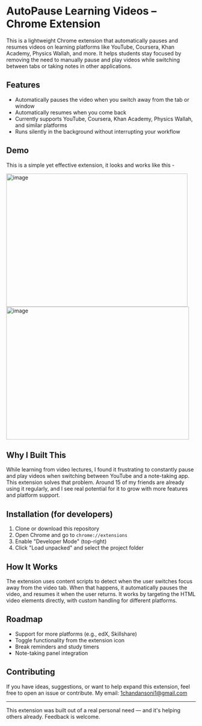 # AutoPause Learning Videos – Chrome Extension

This is a lightweight Chrome extension that automatically pauses and resumes videos on learning platforms like YouTube, Coursera, Khan Academy, Physics Wallah, and more. It helps students stay focused by removing the need to manually pause and play videos while switching between tabs or taking notes in other applications.

## Features

- Automatically pauses the video when you switch away from the tab or window
- Automatically resumes when you come back
- Currently supports YouTube, Coursera, Khan Academy, Physics Wallah, and similar platforms
- Runs silently in the background without interrupting your workflow

## Demo
This is a simple yet effective extension, it looks and works like this - 


<img width="482" height="354" alt="image" src="https://github.com/user-attachments/assets/4f42cf46-301c-4376-b6c8-50501cb9a242" />
<img width="486" height="353" alt="image" src="https://github.com/user-attachments/assets/1953518e-bb94-4011-9bbd-12a3b45300ed" />



## Why I Built This

While learning from video lectures, I found it frustrating to constantly pause and play videos when switching between YouTube and a note-taking app. This extension solves that problem. Around 15 of my friends are already using it regularly, and I see real potential for it to grow with more features and platform support.

## Installation (for developers)

1. Clone or download this repository
2. Open Chrome and go to `chrome://extensions`
3. Enable "Developer Mode" (top-right)
4. Click "Load unpacked" and select the project folder

## How It Works

The extension uses content scripts to detect when the user switches focus away from the video tab. When that happens, it automatically pauses the video, and resumes it when the user returns. It works by targeting the HTML video elements directly, with custom handling for different platforms.

## Roadmap

- Support for more platforms (e.g., edX, Skillshare)
- Toggle functionality from the extension icon
- Break reminders and study timers
- Note-taking panel integration

## Contributing

If you have ideas, suggestions, or want to help expand this extension, feel free to open an issue or contribute.
My email: 1chandansoni1@gmail.com

---

This extension was built out of a real personal need — and it's helping others already. Feedback is welcome.


